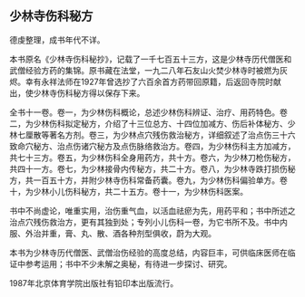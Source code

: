 ## 少林寺伤科秘方

德虔整理，成书年代不详。

本书原名《少林寺伤科秘抄》，记载了一千七百五十三方，这是少林寺历代僧医和武僧经验方药的集锦。原书藏在法堂，一九二八年石友山火焚少林寺时被燃为灰烬。幸有永祥法师在1927年曾选抄了六百余首方药带回原籍，后返回寺院时献出，使少林寺伤科秘方得以保存下来。

全书十一卷。卷一，为少林伤科概论，总述少林伤科辨证、治疗、用药特色。卷二，为少林伤科拟定秘方，介绍了十三位总方、十四位加减方、伤后补体秘方、少林七厘散等著名方剂。卷三，为少林点穴残伤救治秘方，详细叙述了治点伤三十六致命穴秘方、治点伤诸穴秘方及点伤脉络救治方。卷四，为少林伤科主方加减方，共七十三方。卷五，为少林伤科全身用药方，共十方。卷六，为少林刀枪伤秘方，共四十一方。卷七，为少林接骨内传秘方，共二十方。卷八，为少林寺跌打损伤秘方，共一百五十方，并附少林寺伤科常备药囊。卷九，为少林伤科偏验单方。卷十，为少林小儿伤科秘方，共二十五方。卷十一，为少林伤科医案。

书中不尚虚论，唯重实用，治伤重气血，以活血祛瘀为先，用药平和；书中所述之治点穴残伤救治方，更有其独到处；专列小儿伤科一卷，为它书所不及。书中内服、外治并重，膏、丸、散、酒各种剂型俱收，蔚为大观。

本书为少林寺历代僧医、武僧治伤经验的高度总结，内容巨丰，可供临床医师在临证中参考运用；书中不少未解之奥秘，有待进一步探讨、研究。

1987年北京体育学院出版社有铅印本出版流行。
